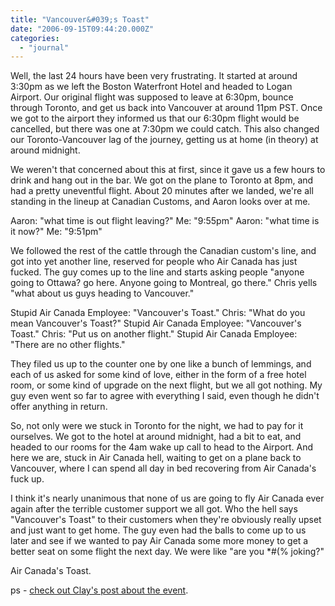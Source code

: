 ```yaml
---
title: "Vancouver&#039;s Toast"
date: "2006-09-15T09:44:20.000Z"
categories: 
  - "journal"
---
```


Well, the last 24 hours have been very frustrating. It started at around 3:30pm as we left the Boston Waterfront Hotel and headed to Logan Airport. Our original flight was supposed to leave at 6:30pm, bounce through Toronto, and get us back into Vancouver at around 11pm PST. Once we got to the airport they informed us that our 6:30pm flight would be cancelled, but there was one at 7:30pm we could catch. This also changed our Toronto-Vancouver lag of the journey, getting us at home (in theory) at around midnight.

We weren't that concerned about this at first, since it gave us a few hours to drink and hang out in the bar. We got on the plane to Toronto at 8pm, and had a pretty uneventful flight. About 20 minutes after we landed, we're all standing in the lineup at Canadian Customs, and Aaron looks over at me.

Aaron: "what time is out flight leaving?" Me: "9:55pm" Aaron: "what time is it now?" Me: "9:51pm"

We followed the rest of the cattle through the Canadian custom's line, and got into yet another line, reserved for people who Air Canada has just fucked. The guy comes up to the line and starts asking people "anyone going to Ottawa? go here. Anyone going to Montreal, go there." Chris yells "what about us guys heading to Vancouver."

Stupid Air Canada Employee: "Vancouver's Toast." Chris: "What do you mean Vancouver's Toast?" Stupid Air Canada Employee: "Vancouver's Toast." Chris: "Put us on another flight." Stupid Air Canada Employee: "There are no other flights."

They filed us up to the counter one by one like a bunch of lemmings, and each of us asked for some kind of love, either in the form of a free hotel room, or some kind of upgrade on the next flight, but we all got nothing. My guy even went so far to agree with everything I said, even though he didn't offer anything in return.

So, not only were we stuck in Toronto for the night, we had to pay for it ourselves. We got to the hotel at around midnight, had a bit to eat, and headed to our rooms for the 4am wake up call to head to the Airport. And here we are, stuck in Air Canada hell, waiting to get on a plane back to Vancouver, where I can spend all day in bed recovering from Air Canada's fuck up.

I think it's nearly unanimous that none of us are going to fly Air Canada ever again after the terrible customer support we all got. Who the hell says "Vancouver's Toast" to their customers when they're obviously really upset and just want to get home. The guy even had the balls to come up to us later and see if we wanted to pay Air Canada some more money to get a better seat on some flight the next day. We were like "are you \*#(% joking?"

Air Canada's Toast.

ps - [check out Clay's post about the event](http://twitchy67.wordpress.com/2006/09/15/more-joy-of-flyingair-canadacustomer-service-at-its-worst/).
